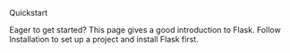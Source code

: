 Quickstart

Eager to get started? This page gives a good introduction to Flask. Follow Installation to set up a project and install Flask first.